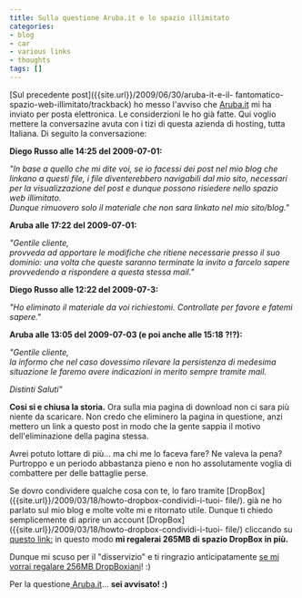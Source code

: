```yaml
---
title: Sulla questione Aruba.it e lo spazio illimitato
categories:
- blog
- car
- various links
- thoughts
tags: []
---
```

[Sul precedente post]({{site.url}}/2009/06/30/aruba-it-e-il-
fantomatico-spazio-web-illimitato/trackback) ho messo l'avviso che
[Aruba.it](http://www.aruba.it) mi ha inviato per posta elettronica. Le
considerzioni le ho già fatte. Qui voglio mettere la conversazine avuta con i
tizi di questa azienda di hosting, tutta Italiana. Di seguito la
conversazione:

**Diego Russo alle 14:25 del 2009-07-01:**

_"In base a quello che mi dite voi, se io facessi dei post nel mio blog che
linkano a questi file, i file diventerebbero navigabili dal mio sito,
necessari per la visualizzazione del post e dunque possono risiedere nello
spazio web illimitato.  
Dunque rimuovero solo il materiale che non sara linkato nel mio sito/blog."_

**Aruba alle 17:22 del 2009-07-01:**  

_"Gentile cliente,  
provveda ad apportare le modifiche che ritiene necessarie presso il suo
dominio: una volta che queste saranno terminate la invito a farcelo sapere
provvedendo a rispondere a questa stessa mail."_

**Diego Russo alle 12:22 del 2009-07-3:**  

_"Ho eliminato il materiale da voi richiestomi. Controllate per favore e
fatemi sapere."_

**Aruba alle 13:05 del 2009-07-03 (e poi anche alle 15:18 ?!?):**

_"Gentile cliente,  
la informo che nel caso dovessimo rilevare la persistenza di medesima
situazione le faremo avere indicazioni in merito sempre tramite mail._

_Distinti Saluti"_

**Cosi si e chiusa la storia.** Ora sulla mia pagina di download non ci sara più niente da scaricare. Non credo che eliminero la pagina in questione, anzi mettero un link a questo post in modo che la gente sappia il motivo dell'eliminazione della pagina stessa.

Avrei potuto lottare di più... ma chi me lo faceva fare? Ne valeva la pena?
Purtroppo e un periodo abbastanza pieno e non ho assolutamente voglia di
combattere per delle battaglie perse.

Se dovro condividere qualche cosa con te, lo faro tramite
[DropBox]({{site.url}}/2009/03/18/howto-dropbox-condividi-i-tuoi-
file/). già ne ho parlato sul mio blog e molte volte mi e ritornato utile.
Dunque ti chiedo semplicemente di aprire un account
[DropBox]({{site.url}}/2009/03/18/howto-dropbox-condividi-i-tuoi-
file/) cliccando su [questo
link:](https://www.getdropbox.com/referrals/NTc0ODcyNzk) in questo modo **mi
regalerai 265MB di spazio DropBox in più.**

Dunque mi scuso per il "disservizio" e ti ringrazio anticipatamente [se mi
vorrai regalare 256MB
DropBoxiani](https://www.getdropbox.com/referrals/NTc0ODcyNzk)! :)

Per la questione[ Aruba.it](http://www.aruba.it)... **sei avvisato! :)**

